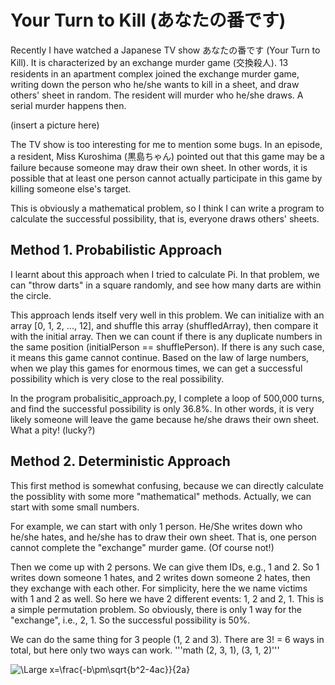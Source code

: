 # Your Turn to Kill (あなたの番です)

Recently I have watched a Japanese TV show あなたの番です (Your Turn to Kill). It is characterized by an exchange murder game (交換殺人). 13 residents in 
an apartment complex joined the exchange murder game, writing down the person who he/she wants to kill in a sheet, and draw others' sheet in random.
The resident will murder who he/she draws. A serial murder happens then.  

(insert a picture here)

The TV show is too interesting for me to mention some bugs. In an episode, a resident, Miss Kuroshima (黒島ちゃん) pointed out that this game may be a failure because
someone may draw their own sheet. In other words, it is possible that at least one person cannot actually participate in this game by killing someone else's target.

This is obviously a mathematical problem, so I think I can write a program to calculate the successful possibility, that is, everyone draws others' sheets.

## Method 1. Probabilistic Approach

I learnt about this approach when I tried to calculate Pi. In that problem, we can "throw darts" in a square randomly, and see how many darts are within the circle.

This approach lends itself very well in this problem. We can initialize with an array [0, 1, 2, ..., 12], and shuffle this array (shuffledArray), then compare it with the initial array. Then we can count if there is any duplicate numbers in the same position (initialPerson == shufflePerson). If there is any such case, it means this game cannot continue. Based on the law of large numbers, when we play this games for enormous times, we can get a successful possibility which is very close to the real possibility.

In the program probalisitic_approach.py, I complete a loop of 500,000 turns, and find the successful possibility is only 36.8%. In other words, it is very likely someone will leave the game because he/she draws their own sheet. What a pity! (lucky?)

## Method 2. Deterministic Approach

This first method is somewhat confusing, because we can directly calculate the possiblity with some more "mathematical" methods. Actually, we can start with some small numbers.

For example, we can start with only 1 person. He/She writes down who he/she hates, and he/she has to draw their own sheet. That is, one person cannot complete the
"exchange" murder game. (Of course not!)

Then we come up with 2 persons. We can give them IDs, e.g., 1 and 2. So 1 writes down someone 1 hates, and 2 writes down someone 2 hates, then they exchange with each other. For simplicity, here the we name victims with 1 and 2 as well. So here we have 2 different events: 1, 2 and 2, 1. This is a simple permutation problem. So obviously, there is only 1 way for the "exchange", i.e., 2, 1. So the successful possibility is 50%.

We can do the same thing for 3 people (1, 2 and 3). There are 3! = 6 ways in total, but here only two ways can work.
'''math (2, 3, 1), (3, 1, 2)'''

![\Large x=\frac{-b\pm\sqrt{b^2-4ac}}{2a}](https://latex.codecogs.com/svg.latex?\Large&space;x=\frac{-b\pm\sqrt{b^2-4ac}}{2a})


